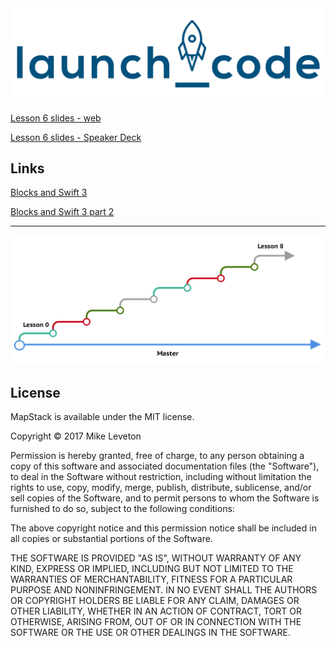 <img src="https://raw.githubusercontent.com/Leveton/MapStack/master/images/launchCode.png" alt="TSNavigationStripView examples" />

[Lesson 6 slides - web](https://docs.google.com/presentation/d/1h4TmnIPo_3h0Q4VnRX94nZz52NxYSdCEdqrbzXO7f_o/pub?start=false&loop=false&delayms=3000)

[Lesson 6 slides - Speaker Deck](https://speakerdeck.com/leveton/mapswift-lesson-6)


## Links 

[Blocks and Swift 3](https://blog.bobthedeveloper.io/no-fear-closure-in-swift-3-with-bob-72a10577c564)

[Blocks and Swift 3 part 2](https://blog.bobthedeveloper.io/no-fear-closure-in-swift-3-with-bob-part-2-1d79b8c4021d)

<hr />

<img src="https://raw.githubusercontent.com/Leveton/MapStack/lesson0/images/BranchFlow.png" alt="TSNavigationStripView examples" />


## License

MapStack is available under the MIT license.

Copyright © 2017 Mike Leveton

Permission is hereby granted, free of charge, to any person obtaining a copy of this software and associated documentation files (the "Software"), to deal in the Software without restriction, including without limitation the rights to use, copy, modify, merge, publish, distribute, sublicense, and/or sell copies of the Software, and to permit persons to whom the Software is furnished to do so, subject to the following conditions:

The above copyright notice and this permission notice shall be included in all copies or substantial portions of the Software.

THE SOFTWARE IS PROVIDED "AS IS", WITHOUT WARRANTY OF ANY KIND, EXPRESS OR IMPLIED, INCLUDING BUT NOT LIMITED TO THE WARRANTIES OF MERCHANTABILITY, FITNESS FOR A PARTICULAR PURPOSE AND NONINFRINGEMENT. IN NO EVENT SHALL THE AUTHORS OR COPYRIGHT HOLDERS BE LIABLE FOR ANY CLAIM, DAMAGES OR OTHER LIABILITY, WHETHER IN AN ACTION OF CONTRACT, TORT OR OTHERWISE, ARISING FROM, OUT OF OR IN CONNECTION WITH THE SOFTWARE OR THE USE OR OTHER DEALINGS IN THE SOFTWARE.